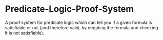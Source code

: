 # Predicate-Logic-Proof-System
A proof system for predicate logic which can tell you if a given formula is satisfiable or not (and therefore valid, by negating the formula and checking it is not satisfiable).
